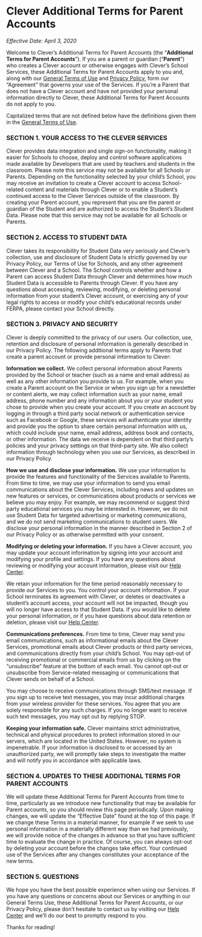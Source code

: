 # Clever Additional Terms for Parent Accounts

_Effective Date: April 3, 2020_

Welcome to Clever’s Additional Terms for Parent Accounts (the “**Additional Terms for Parent Accounts**”). If you are a parent or guardian (“**Parent**”) who creates a Clever account or otherwise engages with Clever’s School Services, these Additional Terms for Parent Accounts apply to you and, along with our [General Terms of Use](general-terms-of-use.md) and [Privacy Policy](privacy-policy.md), form our “Agreement” that governs your use of the Services. If you’re a Parent that does not have a Clever account and have not provided your personal information directly to Clever, these Additional Terms for Parent Accounts do not apply to you.

Capitalized terms that are not defined below have the definitions given them in the [General Terms of Use](general-terms-of-use.md).

### SECTION 1. YOUR ACCESS TO THE CLEVER SERVICES

Clever provides data integration and single sign-on functionality, making it easier for Schools to choose, deploy and control software applications made available by Developers that are used by teachers and students in the classroom. Please note this service may not be available for all Schools or Parents.
Depending on the functionality selected by your child’s School, you may receive an invitation to create a Clever account to access School-related content and materials through Clever or to enable a Student’s continued access to the Clever Services outside of the classroom. By creating your Parent account, you represent that you are the parent or guardian of the Student and are authorized to access the Student’s Student Data. Please note that this service may not be available for all Schools or Parents.

### SECTION 2. ACCESS TO STUDENT DATA

Clever takes its responsibility for Student Data very seriously and Clever’s collection, use and disclosure of Student Data is strictly governed by our Privacy Policy, our Terms of Use for Schools, and any other agreement between Clever and a School. The School controls whether and how a Parent can access Student Data through Clever and determines how much Student Data is accessible to Parents through Clever. If you have any questions about accessing, reviewing, modifying, or deleting personal information from your student’s Clever account, or exercising any of your legal rights to access or modify your child’s educational records under FERPA, please contact your School directly.

### SECTION 3. PRIVACY AND SECURITY

Clever is deeply committed to the privacy of our users.  Our collection, use, retention and disclosure of personal information is generally described in our Privacy Policy. The following additional terms apply to Parents that create a parent account or provide personal information to Clever:

**Information we collect.** We collect personal information about Parents provided by the School or teacher (such as a name and email address) as well as any other information you provide to us. For example, when you create a Parent account on the Service or when you sign up for a newsletter or content alerts, we may collect information such as your name, email address, phone number and any information about you or your student you chose to provide when you create your account. If you create an account by logging in through a third party social network or authentication service such as Facebook or Google, these services will authenticate your identity and provide you the option to share certain personal information with us, which could include your name, email address, address book and contacts, or other information. The data we receive is dependent on that third party’s policies and your privacy settings on that third-party site. We also collect information through technology when you use our Services, as described in our Privacy Policy.

**How we use and disclose your information.** We use your information to provide the features and functionality of the Services available to Parents. From time to time, we may use your information to send you email communications about the Clever Services, including news and updates on new features or services, or communications about products or services we believe you may enjoy. For example, we may recommend or suggest third party educational services you may be interested in. However, we do not use Student Data for targeted advertising or marketing communications, and we do not send marketing communications to student users.  We disclose your personal information in the manner described in Section 2 of our Privacy Policy or as otherwise permitted with your consent.

**Modifying or deleting your information.** If you have a Clever account, you may update your account information by signing into your account and modifying your profile and settings. If you have any questions about reviewing or modifying your account information, please visit our [Help Center](https://support.clever.com/hc/en-us).

We retain your information for the time period reasonably necessary to provide our Services to you.  You control your account information.  If your School terminates its agreement with Clever, or deletes or deactivates a student’s account access, your account will not be impacted, though you will no longer have access to that Student Data. If you would like to delete your personal information, or if you have questions about data retention or deletion, please visit our [Help Center](https://support.clever.com/hc/en-us).

**Communications preferences.** From time to time, Clever may send you email communications, such as informational emails about the Clever Services, promotional emails about Clever products or third party services, and communications directly from your child’s School. You may opt-out of receiving promotional or commercial emails from us by clicking on the “unsubscribe” feature at the bottom of each email. You cannot opt-out or unsubscribe from Service-related messaging or communications that Clever sends on behalf of a School.

You may choose to receive communications through SMS/text message. If you sign up to receive text messages, you may incur additional charges from your wireless provider for these services. You agree that you are solely responsible for any such charges. If you no longer want to receive such text messages, you may opt out by replying STOP.


**Keeping your information safe.** Clever maintains strict administrative, technical and physical procedures to protect information stored in our servers, which are located in the United States. However, no system is impenetrable. If your information is disclosed to or accessed by an unauthorized party, we will promptly take steps to investigate the matter and will notify you in accordance with applicable laws.

### SECTION 4. UPDATES TO THESE ADDITIONAL TERMS FOR PARENT ACCOUNTS

We will update these Additional Terms for Parent Accounts from time to time, particularly as we introduce new functionality that may be available for Parent accounts, so you should review this page periodically. Upon making changes, we will update the “Effective Date” found at the top of this page. If we change these Terms in a material manner, for example if we seek to use personal information in a materially different way than we had previously, we will provide notice of the changes in advance so that you have sufficient time to evaluate the change in practice. Of course, you can always opt-out by deleting your account before the changes take effect. Your continued use of the Services after any changes constitutes your acceptance of the new terms.

### SECTION 5. QUESTIONS

We hope you have the best possible experience when using our Services. If you have any questions or concerns about our Services or anything in our General Terms Use, these Additional Terms for Parent Accounts, or our Privacy Policy, please don’t hesitate to contact us by visiting our [Help Center](https://support.clever.com/hc/en-us) and we’ll do our best to promptly respond to you.

Thanks for reading!
